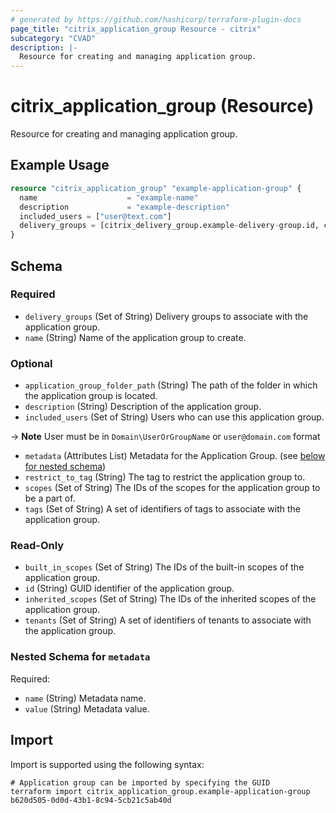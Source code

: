 ```yaml
---
# generated by https://github.com/hashicorp/terraform-plugin-docs
page_title: "citrix_application_group Resource - citrix"
subcategory: "CVAD"
description: |-
  Resource for creating and managing application group.
---
```


# citrix_application_group (Resource)

Resource for creating and managing application group.

## Example Usage

```terraform
resource "citrix_application_group" "example-application-group" {
  name                    = "example-name"
  description             = "example-description"
  included_users = ["user@text.com"]
  delivery_groups = [citrix_delivery_group.example-delivery-group.id, citrix_delivery_group.example-delivery-group-2.id]
}
```

<!-- schema generated by tfplugindocs -->
## Schema

### Required

- `delivery_groups` (Set of String) Delivery groups to associate with the application group.
- `name` (String) Name of the application group to create.

### Optional

- `application_group_folder_path` (String) The path of the folder in which the application group is located.
- `description` (String) Description of the application group.
- `included_users` (Set of String) Users who can use this application group. 

-> **Note** User must be in `Domain\UserOrGroupName` or `user@domain.com` format
- `metadata` (Attributes List) Metadata for the Application Group. (see [below for nested schema](#nestedatt--metadata))
- `restrict_to_tag` (String) The tag to restrict the application group to.
- `scopes` (Set of String) The IDs of the scopes for the application group to be a part of.
- `tags` (Set of String) A set of identifiers of tags to associate with the application group.

### Read-Only

- `built_in_scopes` (Set of String) The IDs of the built-in scopes of the application group.
- `id` (String) GUID identifier of the application group.
- `inherited_scopes` (Set of String) The IDs of the inherited scopes of the application group.
- `tenants` (Set of String) A set of identifiers of tenants to associate with the application group.

<a id="nestedatt--metadata"></a>
### Nested Schema for `metadata`

Required:

- `name` (String) Metadata name.
- `value` (String) Metadata value.

## Import

Import is supported using the following syntax:

```shell
# Application group can be imported by specifying the GUID
terraform import citrix_application_group.example-application-group b620d505-0d0d-43b1-8c94-5cb21c5ab40d
```